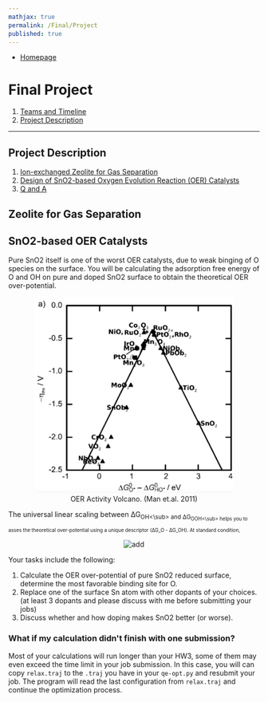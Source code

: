 ```yaml
---
mathjax: true
permalink: /Final/Project
published: true
---
```

* [Homepage](/CHEG-5395-4995/)
# Final Project #
1. [Teams and Timeline](/CHEG-5395-4995/Final/Team)
2. [Project Description](/CHEG-5395-4995/Final/Project)
____

## Project Description ##
1. [Ion-exchanged Zeolite for Gas Separation ](#separation)
2. [Design of SnO2-based Oxygen Evolution Reaction (OER) Catalysts](#oer)
3. [Q and A](#qanda)

<a name='separation'></a>
## Zeolite for Gas Separation ##


<a name='oer'></a>
## SnO2-based OER Catalysts ##
Pure SnO2 itself is one of the worst OER catalysts, due to weak binging of O species on the surface. You will be calculating the adsorption free energy of O and OH on pure and doped SnO2 surface to obtain the theoretical OER over-potential.
<center><img src="Images/oer_volcano.png" alt="add" style="width: 400px;"/><br>
OER Activity Volcano. (Man et.al. 2011)
</center>

The universal linear scaling between ∆G<sub>OH<\sub> and ∆G<sub>OOH<\sub> helps you to asses the theoretical over-potential using a unique descriptor (∆G_O - ∆G_OH). At standard condition,
<center><img src="Images/op_eq9" alt="add" style="width: 400px;"/>
</center>

Your tasks include the following:
1. Calculate the OER over-potential of pure SnO2 reduced surface, determine the most favorable binding site for O.
2. Replace one of the surface Sn atom with other dopants of your choices. (at least 3 dopants and please discuss with me before submitting your jobs)
3. Discuss whether and how doping makes SnO2 better (or worse).

<a name='qanda'></a>
### What if my calculation didn't finish with one submission?
Most of your calculations will run longer than your HW3, some of them may even exceed the time limit in your job submission. In this case, you will can copy `relax.traj` to the `.traj` you have in your `qe-opt.py` and resubmit your job. The program will read the last configuration from `relax.traj` and continue the optimization process.
